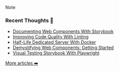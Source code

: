 
> [!NOTE]
> ### Recent Thoughts 💭
> * [Documenting Web Components With Storybook](https://jamesiv.es/blog/frontend/javascript/2025/02/19/documenting-web-components-with-storybook)
> * [Improving Code Quality With Linting](https://jamesiv.es/blog/leadership/2024/10/11/improving-code-quality-with-linting)
> * [Half-Life Dedicated Server With Docker](https://jamesiv.es/blog/experiment/docker/2024/06/20/half-life-dedicated-server-with-docker)
> * [Demystifying Web Components: Getting Started](https://jamesiv.es/blog/frontend/javascript/2024/03/26/demystifying-web-components)
> * [Visual Testing Storybook With Playwright](https://jamesiv.es/blog/frontend/testing/2024/03/11/visual-testing-storybook-with-playwright)
>
> [More articles ➡️](https://jamesiv.es/blog)
